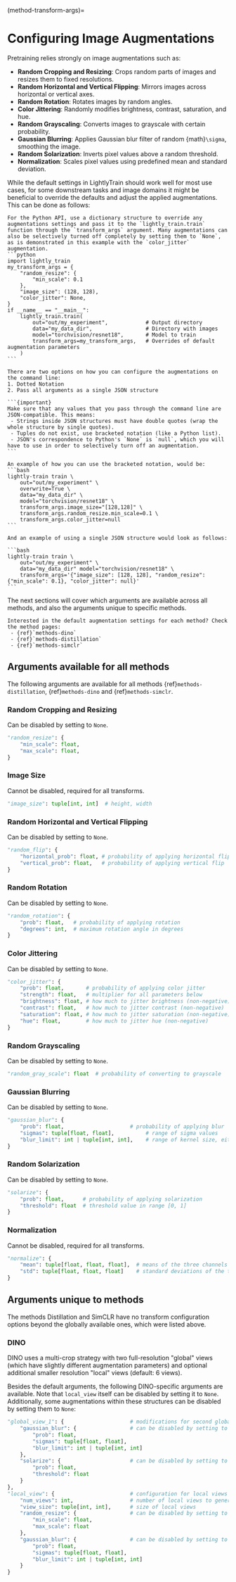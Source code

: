 (method-transform-args)=

# Configuring Image Augmentations

Pretraining relies strongly on image augmentations such as:

- **Random Cropping and Resizing**: Crops random parts of images and resizes them to fixed resolutions.
- **Random Horizontal and Vertical Flipping**: Mirrors images across horizontal or vertical axes.
- **Random Rotation**: Rotates images by random angles.
- **Color Jittering**: Randomly modifies brightness, contrast, saturation, and hue.
- **Random Grayscaling**: Converts images to grayscale with certain probability.
- **Gaussian Blurring**: Applies Gaussian blur filter of random {math}`\sigma`, smoothing the image.
- **Random Solarization**: Inverts pixel values above a random threshold.
- **Normalization**: Scales pixel values using predefined mean and standard deviation.

While the default settings in LightlyTrain should work well for most use cases, for some downstream tasks and image domains it might be beneficial to override the defaults and adjust the applied augmentations. This can be done as follows:

````{tab} Python
For the Python API, use a dictionary structure to override any augmentations settings and pass it to the `lightly_train.train` function through the `transform_args` argument. Many augmentations can also be selectively turned off completely by setting them to `None`, as is demonstrated in this example with the `color_jitter` augmentation.
```python
import lightly_train
my_transform_args = {
    "random_resize": {
        "min_scale": 0.1
    },
    "image_size": (128, 128),
    "color_jitter": None,
}
if __name__ == "__main__":
    lightly_train.train(
        out="out/my_experiment",            # Output directory
        data="my_data_dir",                 # Directory with images
        model="torchvision/resnet18",       # Model to train
        transform_args=my_transform_args,   # Overrides of default augmentation parameters
    )
```
````

````{tab} Command Line
There are two options on how you can configure the augmentations on the command line:
1. Dotted Notation
2. Pass all arguments as a single JSON structure

```{important}
Make sure that any values that you pass through the command line are JSON-compatible. This means:
 - Strings inside JSON structures must have double quotes (wrap the whole structure by single quotes).
 - Tuples do not exist, use bracketed notation (like a Python list).
 - JSON's correspondence to Python's `None` is `null`, which you will have to use in order to selectively turn off an augmentation.
```

An example of how you can use the bracketed notation, would be:
```bash
lightly-train train \
    out="out/my_experiment" \
    overwrite=True \
    data="my_data_dir" \
    model="torchvision/resnet18" \
    transform_args.image_size="[128,128]" \
    transform_args.random_resize.min_scale=0.1 \
    transform_args.color_jitter=null
```

And an example of using a single JSON structure would look as follows:

```bash
lightly-train train \
    out="out/my_experiment" \
    data="my_data_dir" model="torchvision/resnet18" \
    transform_args='{"image_size": [128, 128], "random_resize": {"min_scale": 0.1}, "color_jitter": null}'
```
````

The next sections will cover which arguments are available across all methods, and also the arguments unique to specific methods.

```{seealso}
Interested in the default augmentation settings for each method? Check the method pages:
 - {ref}`methods-dino`
 - {ref}`methods-distillation`
 - {ref}`methods-simclr`
```

## Arguments available for all methods

The following arguments are available for all methods {ref}`methods-distillation`, {ref}`methods-dino` and {ref}`methods-simclr`.

### Random Cropping and Resizing

Can be disabled by setting to `None`.

```python skip_ruff
"random_resize": {
    "min_scale": float,
    "max_scale": float,
}
```

### Image Size

Cannot be disabled, required for all transforms.

```python skip_ruff
"image_size": tuple[int, int]  # height, width
```

### Random Horizontal and Vertical Flipping

Can be disabled by setting to `None`.

```python skip_ruff
"random_flip": {
    "horizontal_prob": float, # probability of applying horizontal flip
    "vertical_prob": float,   # probability of applying vertical flip
}
```

### Random Rotation

Can be disabled by setting to `None`.

```python skip_ruff
"random_rotation": {
    "prob": float,   # probability of applying rotation
    "degrees": int,  # maximum rotation angle in degrees
}
```

### Color Jittering

Can be disabled by setting to `None`.

```python skip_ruff
"color_jitter": {
    "prob": float,       # probability of applying color jitter
    "strength": float,   # multiplier for all parameters below
    "brightness": float, # how much to jitter brightness (non-negative)
    "contrast": float,   # how much to jitter contrast (non-negative)
    "saturation": float, # how much to jitter saturation (non-negative)
    "hue": float,        # how much to jitter hue (non-negative)
}
```

### Random Grayscaling

Can be disabled by setting to `None`.

```python skip_ruff
"random_gray_scale": float  # probability of converting to grayscale
```

### Gaussian Blurring

Can be disabled by setting to `None`.

```python skip_ruff
"gaussian_blur": {
    "prob": float,                     # probability of applying blur
    "sigmas": tuple[float, float],          # range of sigma values
    "blur_limit": int | tuple[int, int],    # range of kernel size, either [0, high] or [low, high]
}
```

### Random Solarization

Can be disabled by setting to `None`.

```python skip_ruff
"solarize": {
    "prob": float,      # probability of applying solarization
    "threshold": float  # threshold value in range [0, 1]
}
```

### Normalization

Cannot be disabled, required for all transforms.

```python skip_ruff
"normalize": {
    "mean": tuple[float, float, float],  # means of the three channels
    "std": tuple[float, float, float]    # standard deviations of the three channels
}
```

## Arguments unique to methods

The methods Distillation and SimCLR have no transform configuration options beyond the globally available ones, which were listed above.

### DINO

DINO uses a multi-crop strategy with two full-resolution "global" views (which have slightly different augmentation parameters) and optional additional smaller resolution "local" views (default: 6 views).

Besides the default arguments, the following DINO-specific arguments are available. Note that `local_view` itself can be disabled by setting it to `None`. Additionally, some augmentations within these structures can be disabled by setting them to `None`:

```python skip_ruff
"global_view_1": {                     # modifications for second global view (cannot be disabled)
    "gaussian_blur": {                 # can be disabled by setting to None
        "prob": float,                 
        "sigmas": tuple[float, float],
        "blur_limit": int | tuple[int, int]
    },
    "solarize": {                      # can be disabled by setting to None
        "prob": float,
        "threshold": float
    }
},
"local_view": {                        # configuration for local views (can be disabled by setting to None)
    "num_views": int,                  # number of local views to generate
    "view_size": tuple[int, int],      # size of local views
    "random_resize": {                 # can be disabled by setting to None
        "min_scale": float,
        "max_scale": float
    },
    "gaussian_blur": {                 # can be disabled by setting to None
        "prob": float,
        "sigmas": tuple[float, float],
        "blur_limit": int | tuple[int, int]
    }
}
```
